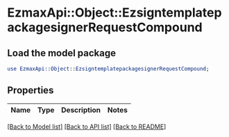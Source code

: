 # EzmaxApi::Object::EzsigntemplatepackagesignerRequestCompound

## Load the model package
```perl
use EzmaxApi::Object::EzsigntemplatepackagesignerRequestCompound;
```

## Properties
Name | Type | Description | Notes
------------ | ------------- | ------------- | -------------

[[Back to Model list]](../README.md#documentation-for-models) [[Back to API list]](../README.md#documentation-for-api-endpoints) [[Back to README]](../README.md)


